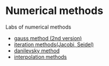 # Numerical methods
Labs of numerical methods

- [gauss method (2nd version)](https://github.com/MaksGovor/numerical/tree/main/lab1)
- [iteration methods(Jacobi, Seidel)](https://github.com/MaksGovor/numerical/tree/main/lab2)
- [danilevsky method](https://github.com/MaksGovor/numerical/tree/main/lab3)
- [interpolation methods](https://github.com/MaksGovor/numerical/tree/main/lab4)


